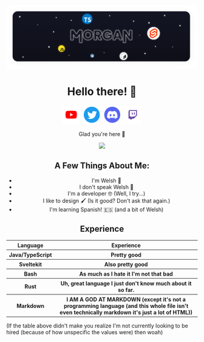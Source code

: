 <a align="center" href="https://morganuk.ga" >
  <img src="./assets/Banner.png" alt="Banner" >
</a>

<h1 align="center">Hello there! 👋</h1>

<p align="center">
  <a href="https://youtube.com/channel/UCOQy316owDNY-D8q-Q5lttw?sub_confirmation=1"><img src="./assets/icons/youtube.svg" alt="YouTube Subscribe" width="50" /></a>
  <a href="https://twitter.com/thisismorgan_"><img src="./assets/icons/twitter.svg" alt="Twitter" width="50" /></a>
  <a href="https://discord.com/invite/Dk9QTEw7Ud"><img src="./assets/icons/discord.svg" alt="Discord" width="50" /></a>
  <a href="https://twitch.tv/thisismorganj"><img src="./assets/icons/twitch.svg" alt="Twitch" width="50" /></a>
</p>

<p align="center">Glad you're here 🤗</p>

<p align="center">
  <img src="https://github-readme-stats.vercel.app/api?username=MorganWJones" />
</p>

<h2 align="center">A Few Things About Me:</h2>

<ul align="center" >
  <li>I'm Welsh 🐲</li>
  <li>I don't speak Welsh 🤨</li>
  <li>I'm a developer 🤓 (Well, I try...)</li>
  <li>I like to design 🖌️ (Is it good? Don't ask that again.)</li>
  <li>I'm learning Spanish! 🇪🇸 (and a bit of Welsh)</li>
</ul>

<h2 align="center">Experience</h2>
<table align="center">
  <tr>
    <th>Language</th>
    <th>Experience</th>
  </tr>
  <tr>
    <th>Java/TypeScript</th>
    <th>Pretty good</th>
  </tr>
  <tr>
    <th>Sveltekit</th>
    <th>Also pretty good</th>
  </tr>
  <tr>
    <th>Bash</th>
    <th>As much as I hate it I'm not that bad</th>
  </tr>
  <tr>
    <th>Rust</th>
    <th>Uh, great language I just don't know much about it so far.</th>
  </tr>
  <tr>
    <th>Markdown</th>
    <th>I AM A GOD AT MARKDOWN (except it's not a programming language (and this whole file isn't even technically markdown it's just a lot of HTML))</th>
  </tr>
</table>

<p>(If the table above didn't make you realize I'm not currently looking to be hired (because of how unspecific the values were) then woah)</p>

<!--
### My Favourite Projects
- [Database of Things](https://github.com/MorganWJones/database-of-things)
- [RubyCommands](https://github.com/MorganWJones/rubycommands)
- [My Dotfiles](https://github.com/MorganWJones/dotfiles) and [mscripts](https://github.com/MorganWJones/mscripts)
- [My Website](https://morganuk.ga) ([repo](https://github.com/MorganWJones/morganuk.ga))

### My Current Setup
- Arch Linux
- NeoVim
- Git

### Experience:
- [Type|Java]Script
	- Discord.js
	- Express.js
- Sveltekit
- (S)CSS
- A little bit of raw HTML
- Figma my beloved 🥰

### Things I am Learning/Would Like to Learn
- Rust
- Dart & Flutter
-->
